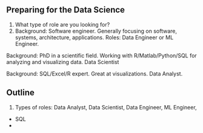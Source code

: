 ## Preparing for the Data Science

1. What type of role are you looking for?
2. Background: Software engineer. Generally focusing on software, systems, 
architecture, applications. Roles: Data Engineer or ML Engineer.

Background: PhD in a scientific field. Working with R/Matlab/Python/SQL for 
analyzing and visualizing data. Data Scientist

Background: SQL/Excel/R expert. Great at visualizations. Data Analyst.


## Outline

1. Types of roles: Data Analyst, Data Scientist, Data Engineer, ML Engineer,


* SQL
* 


